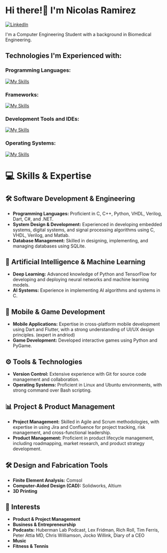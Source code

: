 # Hi there!👋 I'm Nicolas Ramirez

[
    ![LinkedIn](https://img.shields.io/badge/LinkedIn-0077B5?style=for-the-badge&logo=linkedin&logoColor=white)
](https://www.linkedin.com/in/nicolas-ramirez-pm/)

I'm a Computer Engineering Student with a background in Biomedical Engineering. 

## Technologies I'm Experienced with:
### Programming Languages:
[![My Skills](https://skillicons.dev/icons?i=cpp,c,py,bash,cs,dart,matlab)](https://skillicons.dev)
### Frameworks: 
[![My Skills](https://skillicons.dev/icons?i=dotnet,flutter,pytorch,tensorflow)](https://skillicons.dev)
### Development Tools and IDEs:
[![My Skills](https://skillicons.dev/icons?i=anaconda,arduino,atom,clion,eclipse,figma,git,github,gitlab,latex,md,pycharm,powershell,vscode)](https://skillicons.dev)
### Operating Systems:
[![My Skills](https://skillicons.dev/icons?i=apple,linux,windows,ubuntu)](https://skillicons.dev)

<!--
[![My Skills](https://skillicons.dev/icons?i=cpp,c,py,anaconda,apple,arduino,atom,bash,cs,clion,dart,dotnet,eclipse,figma,flutter,git,github,gitlab,latex,linux,md,matlab,pycharm,powershell,pytorch,tensorflow,vscode,windows,ubuntu)](https://skillicons.dev)
-->

# 💻 Skills & Expertise

## 🛠️ Software Development & Engineering
- **Programming Languages:** Proficient in C, C++, Python, VHDL, Verilog, Dart, C#, and .NET.
- **System Design & Development:** Experienced in developing embedded systems, digital systems, and signal processing algorithms using C, VHDL, Verilog, and Matlab.
- **Database Management:** Skilled in designing, implementing, and managing databases using SQLite.

## 🤖 Artificial Intelligence & Machine Learning
- **Deep Learning:** Advanced knowledge of Python and TensorFlow for developing and deploying neural networks and machine learning models.
- **AI Systems:** Experience in implementing AI algorithms and systems in C.

## 📱 Mobile & Game Development
- **Mobile Applications:** Expertise in cross-platform mobile development using Dart and Flutter, with a strong understanding of UI/UX design principles. (expert in andriod) 
- **Game Development:** Developed interactive games using Python and PyGame.

## ⚙️ Tools & Technologies
- **Version Control:** Extensive experience with Git for source code management and collaboration.
- **Operating Systems:** Proficient in Linux and Ubuntu environments, with strong command over Bash scripting.

## 📊 Project & Product Management
- **Project Management:** Skilled in Agile and Scrum methodologies, with expertise in using Jira and Confluence for project tracking, risk management, and cross-functional leadership.
- **Product Management:** Proficient in product lifecycle management, including roadmapping, market research, and product strategy development.

## 🛠️ Design and Fabrication Tools
- **Finite Element Analysis:** Comsol
- **Computer-Aided Design (CAD):** Solidworks, Altium
- **3D Printing**

## 🌟 Interests
- **Product & Project Management**
- **Business & Entrepreneurship**
- **Podcasts:** Huberman Lab Podcast, Lex Fridman, Rich Roll, Tim Ferris, Peter Attia MD, Chris Williamson, Jocko Willink, Diary of a CEO
- **Music**
- **Fitness & Tennis**



<!--
**Pikanick/Pikanick** is a ✨ _special_ ✨ repository because its `README.md` (this file) appears on your GitHub profile.

Here are some ideas to get you started:

- 🔭 I’m currently working on ...
- 🌱 I’m currently learning ...
- 👯 I’m looking to collaborate on ...
- 🤔 I’m looking for help with ...
- 💬 Ask me about ...
- 📫 How to reach me: ...
- 😄 Pronouns: ...
- ⚡ Fun fact: ...
-->
